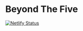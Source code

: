 # Beyond The Five
[![Netlify Status](https://api.netlify.com/api/v1/badges/0d20ba7d-b9c8-4697-aae8-8122db62f7ba/deploy-status)](https://app.netlify.com/sites/beyondthefive/deploys)